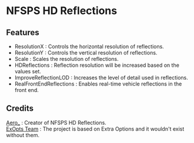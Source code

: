# NFSPS HD Reflections

## Features
- ResolutionX : Controls the horizontal resolution of reflections.  
- ResolutionY : Controls the vertical resolution of reflections.  
- Scale : Scales the resolution of reflections.  
- HDReflections : Reflection resolution will be increased based on the values set. 
- ImproveReflectionLOD : Increases the level of detail used in reflections.  
- RealFrontEndReflections : Enables real-time vehicle reflections in the front end.    

## Credits
[Aero_](https://github.com/AeroWidescreen) : Creator of NFSPS HD Reflections.  
[ExOpts Team](https://github.com/ExOptsTeam/) : The project is based on Extra Options and it wouldn't exist without them.